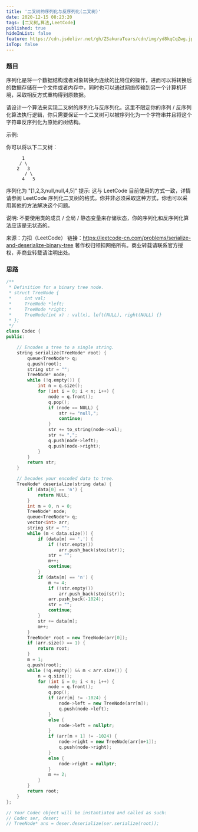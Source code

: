 ```yaml
---
title: '二叉树的序列化与反序列化(二叉树)'
date: 2020-12-15 08:23:20
tags: [二叉树,算法,LeetCode]
published: true
hideInList: false
feature: https://cdn.jsdelivr.net/gh/ZSakuraTears/cdn/img/yd8kqCqZwg.jpg
isTop: false
---
```

### 题目
序列化是将一个数据结构或者对象转换为连续的比特位的操作，进而可以将转换后的数据存储在一个文件或者内存中，同时也可以通过网络传输到另一个计算机环境，采取相反方式重构得到原数据。
<!-- more -->
请设计一个算法来实现二叉树的序列化与反序列化。这里不限定你的序列 / 反序列化算法执行逻辑，你只需要保证一个二叉树可以被序列化为一个字符串并且将这个字符串反序列化为原始的树结构。

示例: 

你可以将以下二叉树：
```
      1
     / \
    2   3
       / \
      4   5
```
序列化为 "[1,2,3,null,null,4,5]"
提示: 这与 LeetCode 目前使用的方式一致，详情请参阅 LeetCode 序列化二叉树的格式。你并非必须采取这种方式，你也可以采用其他的方法解决这个问题。

说明: 不要使用类的成员 / 全局 / 静态变量来存储状态，你的序列化和反序列化算法应该是无状态的。

来源：力扣（LeetCode）
链接：https://leetcode-cn.com/problems/serialize-and-deserialize-binary-tree
著作权归领扣网络所有。商业转载请联系官方授权，非商业转载请注明出处。

### 思路
```C++
/**
 * Definition for a binary tree node.
 * struct TreeNode {
 *     int val;
 *     TreeNode *left;
 *     TreeNode *right;
 *     TreeNode(int x) : val(x), left(NULL), right(NULL) {}
 * };
 */
class Codec {
public:

    // Encodes a tree to a single string.
    string serialize(TreeNode* root) {
        queue<TreeNode*> q;
        q.push(root);
        string str = "";
        TreeNode* node;
        while (!q.empty()) {
            int n = q.size();
            for (int i = 0; i < n; i++) {
                node = q.front();
                q.pop();
                if (node == NULL) {
                    str += "null,";
                    continue;
                }
                str += to_string(node->val);
                str += ",";
                q.push(node->left);
                q.push(node->right);
            }
        }
        return str;
    }

    // Decodes your encoded data to tree.
    TreeNode* deserialize(string data) {
        if (data[0] == 'n') {
            return NULL;
        }
        int m = 0, n = 0;
        TreeNode* node;
        queue<TreeNode*> q;
        vector<int> arr;
        string str = "";
        while (m < data.size()) {
            if (data[m] == ',') {
                if (!str.empty())
                    arr.push_back(stoi(str));
                str = "";
                m++;
                continue;
            }
            if (data[m] == 'n') {
                m += 4;
                if (!str.empty())
                    arr.push_back(stoi(str));
                arr.push_back(-1024);
                str = "";
                continue;
            }
            str += data[m];
            m++;
        }
        TreeNode* root = new TreeNode(arr[0]);
        if (arr.size() == 1) {
            return root;
        }
        m = 1;
        q.push(root);
        while (!q.empty() && m < arr.size()) {
            n = q.size();
            for (int i = 0; i < n; i++) {
                node = q.front();
                q.pop();
                if (arr[m] != -1024) {
                    node->left = new TreeNode(arr[m]);
                    q.push(node->left);
                }
                else {
                    node->left = nullptr;
                }
                if (arr[m + 1] != -1024) {
                    node->right = new TreeNode(arr[m+1]);
                    q.push(node->right);
                }
                else {
                    node->right = nullptr;
                }
                m += 2;
            }
        }
        return root;
    }
};

// Your Codec object will be instantiated and called as such:
// Codec ser, deser;
// TreeNode* ans = deser.deserialize(ser.serialize(root));
```